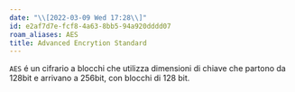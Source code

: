 ```yaml
---
date: "\\[2022-03-09 Wed 17:28\\]"
id: e2af7d7e-fcf8-4a63-8bb5-94a920dddd07
roam_aliases: AES
title: Advanced Encrytion Standard
---
```


`AES` é un cifrario a blocchi che utilizza dimensioni di chiave che partono da 128bit e arrivano a 256bit, con blocchi di 128 bit.

